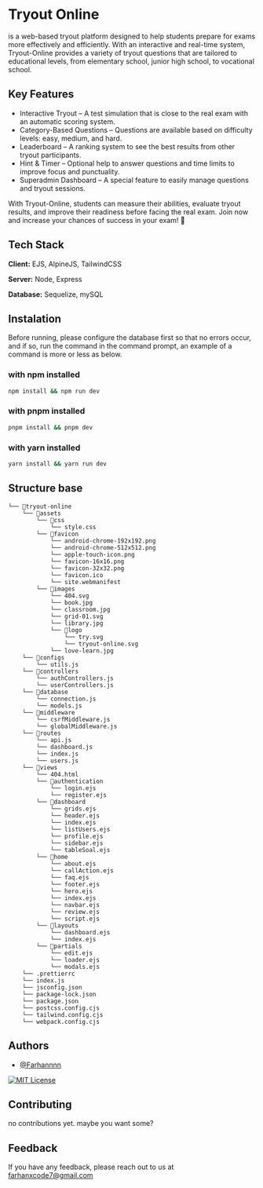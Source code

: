 # Tryout Online
is a web-based tryout platform designed to help students prepare for exams more effectively and efficiently. With an interactive and real-time system, Tryout-Online provides a variety of tryout questions that are tailored to educational levels, from elementary school, junior high school, to vocational school.


## Key Features
- Interactive Tryout – A test simulation that is close to the real exam with an automatic scoring system.
- Category-Based Questions – Questions are available based on difficulty levels: easy, medium, and hard.
- Leaderboard – A ranking system to see the best results from other tryout participants.
- Hint & Timer – Optional help to answer questions and time limits to improve focus and punctuality.
- Superadmin Dashboard – A special feature to easily manage questions and tryout sessions.

With Tryout-Online, students can measure their abilities, evaluate tryout results, and improve their readiness before facing the real exam. Join now and increase your chances of success in your exam! 🚀


## Tech Stack

**Client:** EJS, AlpineJS, TailwindCSS

**Server:** Node, Express

**Database:** Sequelize, mySQL

## Instalation

Before running, please configure the database first so that no errors occur, and if so, run the command in the command prompt, an example of a command is more or less as below.

### with npm installed

```bash
npm install && npm run dev
```

### with pnpm installed

```bash
pnpm install && pnpm dev
```

### with yarn installed

```bash
yarn install && yarn run dev
```

## Structure base

```
└── 📁tryout-online
    └── 📁assets
        └── 📁css
            └── style.css
        └── 📁favicon
            └── android-chrome-192x192.png
            └── android-chrome-512x512.png
            └── apple-touch-icon.png
            └── favicon-16x16.png
            └── favicon-32x32.png
            └── favicon.ico
            └── site.webmanifest
        └── 📁images
            └── 404.svg
            └── book.jpg
            └── classroom.jpg
            └── grid-01.svg
            └── library.jpg
            └── 📁logo
                └── try.svg
                └── tryout-online.svg
            └── love-learn.jpg
    └── 📁configs
        └── utils.js
    └── 📁controllers
        └── authControllers.js
        └── userControllers.js
    └── 📁database
        └── connection.js
        └── models.js
    └── 📁middleware
        └── csrfMiddleware.js
        └── globalMiddleware.js
    └── 📁routes
        └── api.js
        └── dashboard.js
        └── index.js
        └── users.js
    └── 📁views
        └── 404.html
        └── 📁authentication
            └── login.ejs
            └── register.ejs
        └── 📁dashboard
            └── grids.ejs
            └── header.ejs
            └── index.ejs
            └── listUsers.ejs
            └── profile.ejs
            └── sidebar.ejs
            └── tableSoal.ejs
        └── 📁home
            └── about.ejs
            └── callAction.ejs
            └── faq.ejs
            └── footer.ejs
            └── hero.ejs
            └── index.ejs
            └── navbar.ejs
            └── review.ejs
            └── script.ejs
        └── 📁layouts
            └── dashboard.ejs
            └── index.ejs
        └── 📁partials
            └── edit.ejs
            └── loader.ejs
            └── modals.ejs
    └── .prettierrc
    └── index.js
    └── jsconfig.json
    └── package-lock.json
    └── package.json
    └── postcss.config.cjs
    └── tailwind.config.cjs
    └── webpack.config.cjs
```

## Authors

- [@Farhannnn](https://www.github.com/Fxc7)


[![MIT License](https://img.shields.io/badge/License-MIT-green.svg)](https://choosealicense.com/licenses/mit/)


## Contributing

no contributions yet. maybe you want some?

## Feedback

If you have any feedback, please reach out to us at farhanxcode7@gmail.com